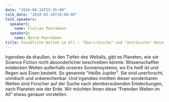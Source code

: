 ```yaml
---
date: "2016-08-24T23:35:00"
talk_date: "2010-03-26T20:00:00"
talk_speakers:
  speaker1:
    name: Florian Peerdeman
  speaker2:
    name: Bernd Peerdeman
title: Feindliche Welten im All – "Überirdische" und "Unirdische" Heimaten
---
```


Irgendwo da draußen, in den Tiefen des Weltalls, gibt es Planeten, wie sie Science Fiction nicht absonderlicher beschreiben könnte. Wissenschaftler entdecken Welten außerhalb unseres Sonnensystems, wo Eis heiß ist und Regen aus Eisen besteht. So genannte "Heiße Jupiter". Sie sind unerforscht, unirdisch und unberechenbar. Und irgendwo inmitten dieser sonderbaren Welten sind Forscher auf der Suche nach atemberaubenden Entdeckungen, nach Planeten wie der Erde. Wir möchten Ihnen diese "Fremden Welten im All" etwas genauer vorstellen.
